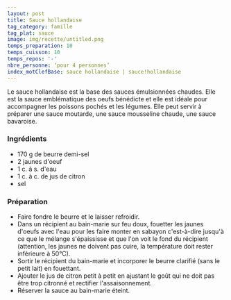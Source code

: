 ```yaml
---
layout: post
title: Sauce hollandaise
tag_category: famille
tag_plat: sauce
image: img/recette/untitled.png
temps_preparation: 10
temps_cuisson: 10
temps_repos: '-'
nbre_personne: ‘pour 4 personnes’
index_motClefBase: sauce hollandaise | sauce!hollandaise
---
```

Le sauce hollandaise est la base des sauces émulsionnées chaudes. Elle est la sauce emblématique des oeufs bénédicte et elle est idéale pour accompagner les poissons pochés et les légumes. Elle peut servir à préparer une sauce moutarde, une sauce mousseline chaude, une sauce bavaroise.

### Ingrédients
* 170 g de beurre demi-sel
* 2 jaunes d'oeuf
* 1 c. à s. d'eau
* 1 c. à c. de jus de citron
* sel

### Préparation
* Faire fondre le beurre et le laisser refroidir.
* Dans un récipient au bain-marie sur feu doux, fouetter les jaunes d'oeufs avec l'eau pour les faire monter en sabayon c'est-à-dire jusqu'à ce que le mélange s'épaississe et que l'on voit le fond du récipient (attention, les jaunes ne doivent pas cuire, la température doit rester inférieure à 50°C).
* Sortir le récipient du bain-marie et incorporer le beurre clarifié (sans le petit lait) en fouettant.
* Ajouter le jus de citron petit à petit en ajustant le goût qui ne doit pas être trop citronné et rectifier l'assaisonnement.
* Réserver la sauce au bain-marie éteint.
